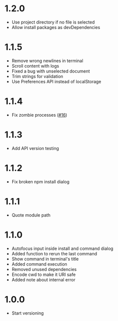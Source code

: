 # 1.2.0
* Use project directory if no file is selected
* Allow install packages as devDependencies

# 1.1.5
* Remove wrong newlines in terminal
* Scroll content with logs
* Fixed a bug with unselected document
* Trim strings for validation
* Use Preferences API instead of localStorage

# 1.1.4
* Fix zombie processes ([#16](https://github.com/Acconut/brackets-nodejs/issues/16))

# 1.1.3
* Add API version testing

# 1.1.2
* Fix broken npm install dialog

# 1.1.1
* Quote module path

# 1.1.0
* Autofocus input inside install and command dialog
* Added function to rerun the last command
* Show command in terminal's title
* Added command execution
* Removed unused dependencies
* Encode cwd to make it URI safe
* Added note about internal error

# 1.0.0
* Start versioning
